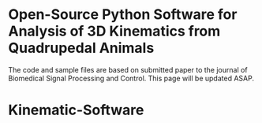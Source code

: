 # Open-Source Python Software for Analysis of 3D Kinematics from Quadrupedal Animals

The code and sample files are based on submitted paper to the journal of Biomedical Signal Processing and Control. This page will be updated ASAP.
# Kinematic-Software
